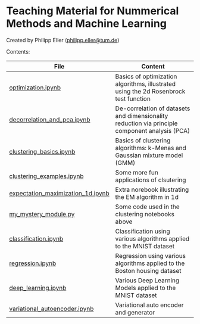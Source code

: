 # Teaching Material for Nummerical Methods and Machine Learning

Created by Philipp Eller (philipp.eller@tum.de)

Contents:

File | Content 
--- | --- 
[optimization.ipynb](https://github.com/philippeller/Teaching/blob/master/optimization.ipynb) | Basics of optimization algorithms, illustrated using the 2d Rosenbrock test function
[decorrelation_and_pca.ipynb](https://github.com/philippeller/Teaching/blob/master/decorrelation_and_pca.ipynb) | De-correlation of datasets and dimensionality reduction via principle component analysis (PCA)
[clustering_basics.ipynb](https://github.com/philippeller/Teaching/blob/master/clustering_basics.ipynb) | Basics of clustering algorithms: k-Menas and Gaussian mixture model (GMM)
[clustering_examples.ipynb](https://github.com/philippeller/Teaching/blob/master/clustering_examples.ipynb) | Some more fun applications of clsutering
[expectation_maximization_1d.ipynb](https://github.com/philippeller/Teaching/blob/master/expectation_maximization_1d.ipynb) | Extra norebook illustrating the EM algorithm in 1d
[my_mystery_module.py](https://github.com/philippeller/Teaching/blob/master/my_mystery_module.py) | Some code used in the clustering notebooks above
[classification.ipynb](https://github.com/philippeller/Teaching/blob/master/classification.ipynb) | Classification using various algorithms applied to the MNIST dataset
[regression.ipynb](https://github.com/philippeller/Teaching/blob/master/regression.ipynb) | Regression using various algorithms applied to the Boston housing dataset
[deep_learning.ipynb](https://github.com/philippeller/Teaching/blob/master/deep_learning.ipynb) | Various Deep Learning Models applied to the MNIST dataset
[variational_autoencoder.ipynb](https://github.com/philippeller/Teaching/blob/master/variational_autoencoder.ipynb) | Variational auto encoder and generator
